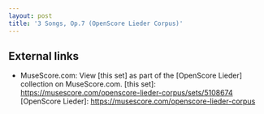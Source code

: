 ```yaml
---
layout: post
title: '3 Songs, Op.7 (OpenScore Lieder Corpus)'
---
```


## External links

- MuseScore.com: View [this set] as part of the [OpenScore Lieder] collection on MuseScore.com.
[this set]: https://musescore.com/openscore-lieder-corpus/sets/5108674
[OpenScore Lieder]: https://musescore.com/openscore-lieder-corpus
